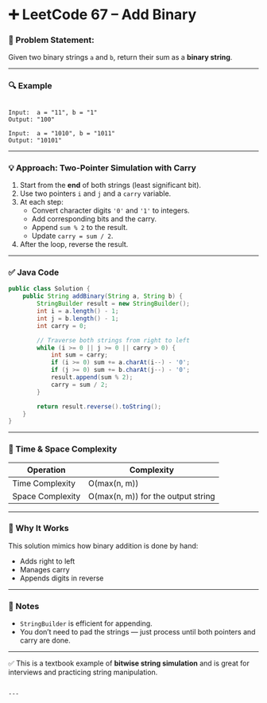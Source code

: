 
# ➕ LeetCode 67 – Add Binary

### 📄 Problem Statement:
Given two binary strings `a` and `b`, return their sum as a **binary string**.

---

### 🔍 Example

```

Input:  a = "11", b = "1"
Output: "100"

Input:  a = "1010", b = "1011"
Output: "10101"

````

---

### 💡 Approach: Two-Pointer Simulation with Carry

1. Start from the **end** of both strings (least significant bit).
2. Use two pointers `i` and `j` and a `carry` variable.
3. At each step:
   - Convert character digits `'0'` and `'1'` to integers.
   - Add corresponding bits and the carry.
   - Append `sum % 2` to the result.
   - Update `carry = sum / 2`.
4. After the loop, reverse the result.

---

### ✅ Java Code

```java
public class Solution {
    public String addBinary(String a, String b) {
        StringBuilder result = new StringBuilder();
        int i = a.length() - 1;
        int j = b.length() - 1;
        int carry = 0;

        // Traverse both strings from right to left
        while (i >= 0 || j >= 0 || carry > 0) {
            int sum = carry;
            if (i >= 0) sum += a.charAt(i--) - '0';
            if (j >= 0) sum += b.charAt(j--) - '0';
            result.append(sum % 2);
            carry = sum / 2;
        }

        return result.reverse().toString();
    }
}
````

---

### 🧠 Time & Space Complexity

| Operation        | Complexity                         |
| ---------------- | ---------------------------------- |
| Time Complexity  | O(max(n, m))                       |
| Space Complexity | O(max(n, m)) for the output string |

---

### 🚀 Why It Works

This solution mimics how binary addition is done by hand:

* Adds right to left
* Manages carry
* Appends digits in reverse

---

### 📌 Notes

* `StringBuilder` is efficient for appending.
* You don’t need to pad the strings — just process until both pointers and carry are done.

---

✅ This is a textbook example of **bitwise string simulation** and is great for interviews and practicing string manipulation.

```

---


